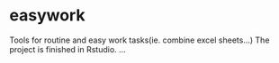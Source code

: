 # easywork
Tools for routine and easy work tasks(ie. combine excel sheets...)
The project is finished in Rstudio.
...
